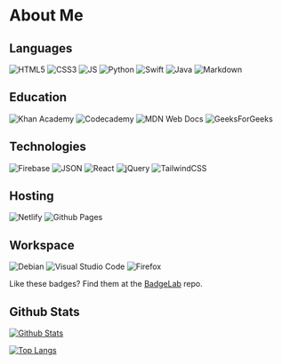 # About Me

## Languages
![HTML5](https://badgelab.dev/api/badge/html5-white)
![CSS3](https://badgelab.dev/api/badge/css3-white)
![JS](https://badgelab.dev/api/badge/javascript)
![Python](https://badgelab.dev/api/badge/python-white)
![Swift](https://badgelab.dev/api/badge/swift-white)
![Java](https://badgelab.dev/api/badge/java)
![Markdown](https://badgelab.dev/api/badge/markdown)

## Education
![Khan Academy](https://badgelab.dev/api/badge/khan-academy)
![Codecademy](https://badgelab.dev/api/badge/codecademy)
![MDN Web Docs](https://badgelab.dev/api/badge/mdn)
![GeeksForGeeks](https://badgelab.dev/api/badge/geeksforgeeks)

## Technologies
![Firebase](https://badgelab.dev/api/badge/firebase)
![JSON](https://badgelab.dev/api/badge/json)
![React](https://badgelab.dev/api/badge/react)
![jQuery](https://badgelab.dev/api/badge/jquery)
![TailwindCSS](https://badgelab.dev/api/badge/tailwindcss)

## Hosting
![Netlify](https://badgelab.dev/api/badge/netlify)
![Github Pages](https://badgelab.dev/api/badge/github-pages)

## Workspace
![Debian](https://badgelab.dev/api/badge/debian-white)
![Visual Studio Code](https://badgelab.dev/api/badge/vscode-white)
![Firefox](https://badgelab.dev/api/badge/firefox)

Like these badges? Find them at the [BadgeLab](https://github.com/ethanillingsworth/BadgeLab) repo.

## Github Stats
[![Github Stats](https://github-readme-stats.vercel.app/api?username=ethanillingsworth&show_icons=true&theme=dark)](https://github.com/anuraghazra/github-readme-stats)

[![Top Langs](https://github-readme-stats.vercel.app/api/top-langs/?username=ethanillingsworth&theme=dark)](https://github.com/anuraghazra/github-readme-stats)

